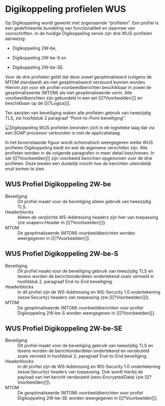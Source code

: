 # Digikoppeling profielen WUS

Op Digikoppeling wordt gewerkt met zogenaamde “profielen”. Een profiel is een
gedefinieerde bundeling van functionaliteit en daarmee van voorschriften. In de
huidige Digikoppeling versie zijn drie WUS-profielen aanwezig:

- Digikoppeling 2W-be,

- Digikoppeling 2W-be-S en

- Digikoppeling 2W-be-SE.

Voor de drie profielen geldt dat deze zowel geoptimaliseerd (volgens de MTOM
standaard) als niet geoptimaliseerd verstuurd kunnen worden. Hierom zijn voor
elk profiel voorbeeldberichten beschikbaar in zowel de geoptimaliseerde (MTOM)
als niet geoptimaliseerde vorm. Alle voorbeeldberichten zijn gebundeld in een
set [[[?Voorbeelden]]] en beschikbaar op de [[[?Logius]]].

Ten aanzien van beveiliging maken alle profielen gebruik van tweezijdig TLS, zie
hoofdstuk 2 paragraaf “Point-to-Point beveiliging”.

![Digikoppeling WUS profielen bevinden zich in de logistieke laag dat via een SOAP processor verbonden is met de applicatielaag.](media/wus_profielen_digikoppeling.png "Schematische weergave Digikoppeling WUS profielen")

In het bovenstaande figuur wordt schematisch weergegeven welke WUS profielen
Digikoppeling biedt en wat de algemene verschillen zijn. Alle profielen worden
in de volgende paragrafen in meer detail beschreven. In set [[[?Voorbeelden]]]
zijn voorbeeld berichten opgenomen voor de drie profielen. Deze bieden een
duidelijk inzicht hoe de berichten uiteindelijk eruit komen te zien.

## WUS Profiel Digikoppeling 2W-be

<dl>
<dt>Beveiliging</dt>
<dd>
Dit profiel maakt voor de beveiliging alleen gebruik van tweezijdig TLS.
</dd>
<dt>Headerblocks</dt>
<dd>
Alleen de verplichte WS-Addressing headers zijn hier van toepassing (zie
soapenv:Header in [[[?Voorbeelden]]]).
</dd>
<dt>MTOM</dt>
<dd>
De geoptimaliseerde (MTOM) voorbeeldberichten worden weergegeven in [[[?Voorbeelden]]].
</dd>
</dl>

## WUS Profiel Digikoppeling 2W-be-S 

<dl>
<dt>Beveiliging</dt>
<dd>
Dit profiel maakt voor de beveiliging gebruik van tweezijdig TLS en tevens
worden de berichtonderdelen ondertekend zoals vermeld in hoofdstuk 2, paragraaf
End-to-End beveiliging.
</dd>
<dt>Headerblocks</dt>
<dd>
In dit profiel zijn de WS-Addressing en WS-Security 1.0 ondertekening
(wsse:Security) headers van toepassing (zie [[[?Voorbeelden]]]).
</dd>
<dt>MTOM</dt>
<dd>
De geoptimaliseerde (MTOM) voorbeeldberichten voor profiel Digikoppeling 2W-be-S
worden weergegeven in [[[?Voorbeelden]]].
</dd>
</dl>

## WUS Profiel Digikoppeling 2W-be-SE

<dl>
<dt>Beveiliging</dt>
<dd>
Dit profiel maakt voor de beveiliging gebruik van tweezijdig TLS en tevens
worden de berichtonderdelen ondertekend en versleuteld zoals vermeld in
hoofdstuk 2, paragraaf End-to-End beveiliging.
</dd>
<dt>Headerblocks</dt>
<dd>
In dit profiel zijn de WS-Addressing en WS-Security 1.0 ondertekening
(wsse:Security) headers van toepassing. Ook wordt hierbij de payload van het
bericht versleuteld (xenc:EncryptedData) (zie [[[?Voorbeelden]]]).
</dd>
<dt>MTOM</dt>
<dd>
De geoptimaliseerde (MTOM) voorbeeldberichten voor profiel Digikoppeling
2W-be-SE worden weergegeven in [[[?Voorbeelden]]].
</dd>
</dl>
